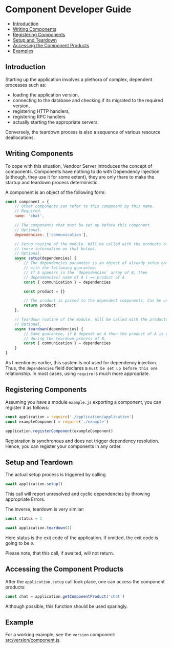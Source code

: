 # Component Developer Guide

  * [Introduction](#introduction)
  * [Writing Components](#writing-components)
  * [Registering Components](#registering-components)
  * [Setup and Teardown](#setup-and-teardown)
  * [Accessing the Component Products](#accessing-the-component-products)
  * [Examples](#examples)

## Introduction

Starting up the application involves a plethora of complex, dependent processes such as:

  * loading the application version,
  * connecting to the database and checking if its migrated to the required version,
  * registering HTTP handlers,
  * registering RPC handlers
  * actually starting the appropriate servers.

Conversely, the teardown process is also a sequence of various resource deallocations.

## Writing Components

To cope with this situation, Vendoor Server introduces the concept of components. Components have nothing to do with Dependency Injection (although, they use it for some extent), they are only there to make the startup and teardown process deterministic.

A component is an object of the following form:

~~~~JavaScript
const component = {
    // Other components can refer to this component by this name.
    // Required.
    name: 'chat',

    // The components that must be set up before this component.
    // Optional.
    dependencies: ['communication'],

    // Setup routine of the module. Will be called with the products of the dependencies
    // (more information on that below).
    // Optional.
    async setup(dependencies) {
        // The dependencies parameter is an object of already setup component product,
        // with the following guarantee:
        // If A appears in the `dependencies` array of B, then
        // dependencies[ name of A ] == product of A
        const { communication } = dependencies

        const product = {}

        // The product is passed to the dependent components. Can be undefined.
        return product
    },

    // Teardown routine of the module. Will be called with the products of the dependencies.
    // Optional.
    async teardown(dependencies) {
        // Same guarantee, if B depends on A then the product of A is still available
        // during the teardown process of B.
        const { communication } = dependencies
    }
}
~~~~

As I mentiones earlier, this system is not used for dependency injection. Thus, the `dependencies` field declares a `must be set up before this one` relationship. In most cases, using `require` is much more appropriate.

## Registering Components

Assuming you have a module `example.js` exporting a component, you can register it as follows:

~~~~JavaScript
const application = require('./application/application')
const exampleComponent = require('./example')

application.registerComponent(exampleComponent)
~~~~

Registration is synchronous and does not trigger dependency resolution. Hence, you can register your components in any order.

## Setup and Teardown

The actual setup process is triggered by calling

~~~~JavaScript
await application.setup()
~~~~

This call will report unresolved and cyclic dependencies by throwing appropriate Errors.

The inverse, teardown is very similar:

~~~~JavaScript
const status = 1

await application.teardown(1)
~~~~

Here status is the exit code of the application. If omitted, the exit code is going to be `0`.

Please note, that this call, if awaited, will not return.

## Accessing the Component Products

After the `application.setup` call took place, one can access the component products:

~~~~JavaScript
const chat = application.getComponentProduct('chat')
~~~~

Although possible, this function should be used sparingly.

## Example

For a working example, see the `version` component: [src/version/component.js](../../src/version/component.js).
